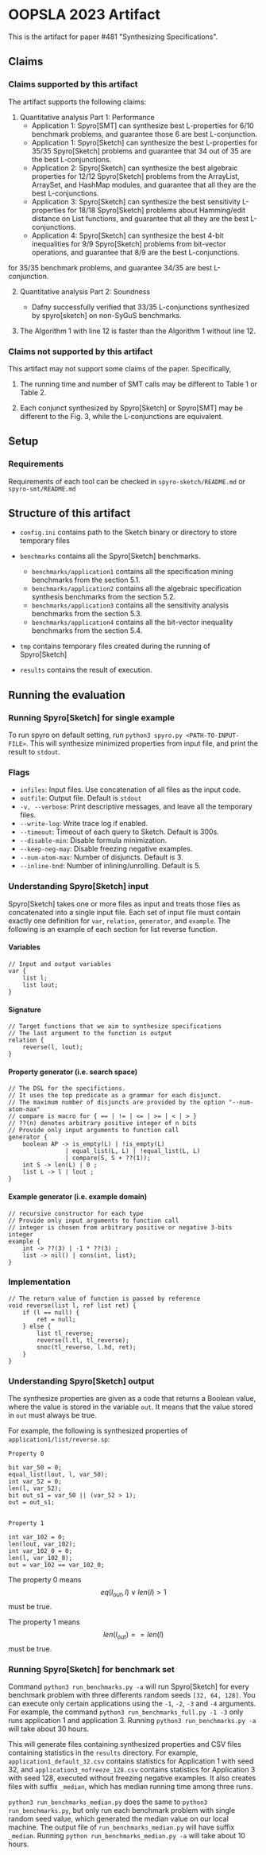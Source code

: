 # OOPSLA 2023 Artifact

This is the artifact for paper #481 "Synthesizing Specifications". 


## Claims

### Claims supported by this artifact

The artifact supports the following claims:

1. Quantitative analysis Part 1: Performance
    * Application 1: Spyro[SMT] can synthesize best L-properties for 6/10 benchmark problems, and guarantee those 6 are best L-conjunction.
    * Application 1: Spyro[Sketch] can synthesize the best L-properties for 35/35 Spyro[Sketch] problems and guarantee that 34 out of 35 are the best L-conjunctions.
    * Application 2: Spyro[Sketch] can synthesize the best algebraic properties for 12/12 Spyro[Sketch] problems from the ArrayList, ArraySet, and HashMap modules, and guarantee that all they are the best L-conjunctions.
    * Application 3: Spyro[Sketch] can synthesize the best sensitivity L-properties for 18/18 Spyro[Sketch] problems about Hamming/edit distance on List functions, and guarantee that all they are the best L-conjunctions.
    * Application 4: Spyro[Sketch] can synthesize the best 4-bit inequalities for 9/9 Spyro[Sketch] problems from bit-vector operations, and guarantee that 8/9 are the best L-conjunctions.

 for 35/35 benchmark problems, and guarantee 34/35 are best L-conjunction.

2. Quantitative analysis Part 2: Soundness
    * Dafny successfully verified that 33/35 L-conjunctions synthesized by spyro[sketch] on non-SyGuS benchmarks.

3. The Algorithm 1 with line 12 is faster than the Algorithm 1 without line 12.


### Claims not supported by this artifact

This artifact may not support some claims of the paper. Specifically,

1. The running time and number of SMT calls may be different to Table 1 or Table 2.

2. Each conjunct synthesized by Spyro[Sketch] or Spyro[SMT] may be different to the Fig. 3, while the L-conjunctions are equivalent.


## Setup

### Requirements

Requirements of each tool can be checked in `spyro-sketch/README.md` or `spyro-smt/README.md`


## Structure of this artifact

* `config.ini` contains path to the Sketch binary or directory to store temporary files

* `benchmarks` contains all the Spyro[Sketch] benchmarks.
    * `benchmarks/application1` contains all the specification mining benchmarks from the section 5.1.
    * `benchmarks/application2` contains all the algebraic specification synthesis benchmarks from the section 5.2.
    * `benchmarks/application3` contains all the sensitivity analysis benchmarks from the section 5.3.
    * `benchmarks/application4` contains all the bit-vector inequality benchmarks from the section 5.4.

* `tmp` contains temporary files created during the running of Spyro[Sketch]

* `results` contains the result of execution.



## Running the evaluation

### Running Spyro[Sketch] for single example

To run spyro on default setting, run `python3 spyro.py <PATH-TO-INPUT-FILE>`.
This will synthesize minimized properties from input file, and print the result to `stdout`.


### Flags

* `infiles`: Input files. Use concatenation of all files as the input code.
* `outfile`: Output file. Default is `stdout`
* `-v, --verbose`: Print descriptive messages, and leave all the temporary files.
* `--write-log`: Write trace log if enabled. 
* `--timeout`: Timeout of each query to Sketch. Default is 300s.
* `--disable-min`: Disable formula minimization.
* `--keep-neg-may`: Disable freezing negative examples.
* `--num-atom-max`: Number of disjuncts. Default is 3.
* `--inline-bnd`: Number of inlining/unrolling. Default is 5.

### Understanding Spyro[Sketch] input

Spyro[Sketch] takes one or more files as input and treats those files as concatenated into a single input file. Each set of input file must contain exactly one definition for `var`, `relation`, `generator`, and `example`. The following is an example of each section for list reverse function.

#### Variables
```
// Input and output variables
var {
    list l;
    list lout;
}
```

#### Signature
```
// Target functions that we aim to synthesize specifications
// The last argument to the function is output
relation {
    reverse(l, lout);
}
```

#### Property generator (i.e. search space)
```
// The DSL for the specifictions.
// It uses the top predicate as a grammar for each disjunct.
// The maximum number of disjuncts are provided by the option "--num-atom-max"
// compare is macro for { == | != | <= | >= | < | > }
// ??(n) denotes arbitrary positive integer of n bits
// Provide only input arguments to function call
generator {
    boolean AP -> is_empty(L) | !is_empty(L) 
                | equal_list(L, L) | !equal_list(L, L)
                | compare(S, S + ??(1));            
    int S -> len(L) | 0 ;
    list L -> l | lout ;
}
```

#### Example generator (i.e. example domain)
```
// recursive constructor for each type
// Provide only input arguments to function call
// integer is chosen from arbitrary positive or negative 3-bits integer
example {
    int -> ??(3) | -1 * ??(3) ;
    list -> nil() | cons(int, list);
}
```

### Implementation
```
// The return value of function is passed by reference
void reverse(list l, ref list ret) {
    if (l == null) {
        ret = null;
    } else {
        list tl_reverse;
        reverse(l.tl, tl_reverse);
        snoc(tl_reverse, l.hd, ret);
    }
}
```

### Understanding Spyro[Sketch] output

The synthesize properties are given as a code that returns a Boolean value, where the value is stored in the variable `out`. 
It means that the value stored in `out` must always be true.

For example, the following is synthesized properties of `application1/list/reverse.sp`:

```
Property 0

bit var_50 = 0;
equal_list(lout, l, var_50);
int var_52 = 0;
len(l, var_52);
bit out_s1 = var_50 || (var_52 > 1);
out = out_s1;


Property 1

int var_102 = 0;
len(lout, var_102);
int var_102_0 = 0;
len(l, var_102_0);
out = var_102 == var_102_0;
```

The property 0 means
$$eq(l_{out}, l) \vee len(l) > 1$$
must be true.

The property 1 means
$$len(l_{out}) == len(l)$$
must be true.

### Running Spyro[Sketch] for benchmark set

Command `python3 run_benchmarks.py -a` will run Spyro[Sketch] for every benchmark problem with three differents random seeds `[32, 64, 128]`. You can execute only certain applications using the `-1`, `-2`, `-3` and `-4` arguments. For example, the command `python3 run_benchmarks_full.py -1 -3` only runs application 1 and application 3. Running `python3 run_benchmarks.py -a` will take about 30 hours.

This will generate files containing synthesized properties and CSV files containing statistics in the `results` directory. For example, `application1_default_32.csv` contains statistics for Application 1 with seed 32, and `application3_nofreeze_128.csv` contains statistics for Application 3 with seed 128, executed without freezing negative examples.
It also creates files with suffix `_median`, which has median running time among three runs.

`python3 run_benchmarks_median.py` does the same to `python3 run_benchmarks.py`, but only run each benchmark problem with single random seed value, which generated the median value on our local machine. The output file of `run_benchmarks_median.py` will have suffix `_median`. Running `python run_benchmarks_median.py -a` will take about 10 hours. 

